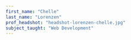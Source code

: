 ```yaml
---
first_name: "Chelle"
last_name: "Lorenzen"
prof_headshot: "headshot-lorenzen-chelle.jpg"
subject_taught: "Web Development"
---
```

